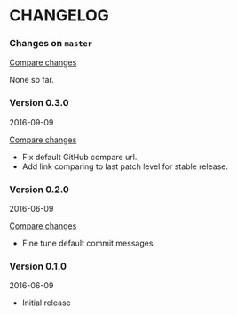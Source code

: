 # CHANGELOG

### Changes on `master`

[Compare changes](https://github.com/tf/semmy/compare/v0.3.0...master)

None so far.

### Version 0.3.0

2016-09-09

[Compare changes](https://github.com/tf/semmy/compare/v0.2.0...v0.3.0)

- Fix default GitHub compare url.
- Add link comparing to last patch level for stable release.

### Version 0.2.0

2016-06-09

[Compare changes](https://github.com/tf/semmy/compare/v0.1.0...v0.2.0)

- Fine tune default commit messages.

### Version 0.1.0

2016-06-09

- Initial release
